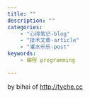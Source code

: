 ```yaml
---
title: ""
description: ""
categories:
    - "心得笔记-blog"
    - "技术文章-article"
    - "灌水乐乐-post"
keywords:
    - 编程 programming

---
```



by bihai of http://tyche.cc


